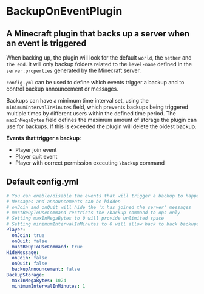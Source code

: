 # BackupOnEventPlugin
## A Minecraft plugin that backs up a server when an event is triggered
When backing up, the plugin will look for the default `world`, the `nether` and `the end`. It will only backup folders related to the `level-name` defined in the `server.properties` generated by the Minecraft server.

`config.yml` can be used to define which events trigger a backup and to control backup announcement or messages.

Backups can have a minimum time interval set, using the `minimumIntervalInMinutes` field, which prevents backups being triggered multiple times by different users within the defined time period. The `maxInMegaBytes` field defines the maximum amount of storage the plugin can use for backups. If this is exceeded the plugin will delete the oldest backup.

**Events that trigger a backup**:
  - Player join event
  - Player quit event
  - Player with correct permission executing `\backup` command

## Default config.yml
```yaml
# You can enable/disable the events that will trigger a backup to happen
# Messages and announcements can be hidden
# onJoin and onQuit will hide the 'x has joined the server' messages
# mustBeOpToUseCommand restricts the /backup command to ops only
# Setting maxInMegaBytes to 0 will provide unlimited space
# Setting minimumIntervalInMinutes to 0 will allow back to back backups
Player:
  onJoin: true
  onQuit: false
  mustBeOpToUseCommand: true
HideMessage:
  onJoin: false
  onQuit: false
  backupAnnouncement: false
BackupStorage:
  maxInMegaBytes: 1024
  minimumIntervalInMinutes: 1
```
